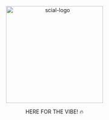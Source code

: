 <p align="center">
  <a href="https://scial.app/" target="_blank" rel="nofollow">
    <img src="https://scial.app/assets/images/scial-app-icon-rounded-border.svg" alt="scial-logo" width="256px" height="256px" />
  </a>
</p>

<p align="center">
  HERE FOR THE VIBE! 🔥
</p>
